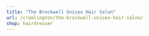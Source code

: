 ```yaml
---
title: "The Brockwell Unisex Hair Salon"
url: /cramlington/the-brockwell-unisex-hair-salon/
shop: hairdresser
---
```

